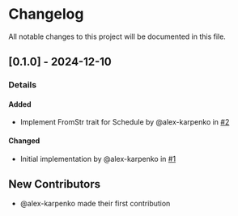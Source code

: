 # Changelog

All notable changes to this project will be documented in this file.

## [0.1.0] - 2024-12-10
### Details
#### Added
- Implement FromStr trait for Schedule by @alex-karpenko in [#2](https://github.com/alex-karpenko/cron-lite/pull/2)

#### Changed
- Initial implementation by @alex-karpenko in [#1](https://github.com/alex-karpenko/cron-lite/pull/1)

## New Contributors
* @alex-karpenko made their first contribution


<!-- generated by git-cliff -->

